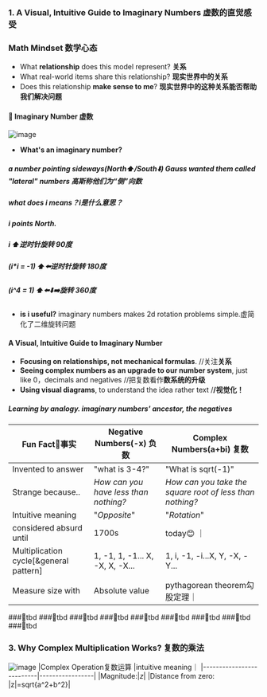 ### 1. A Visual, Intuitive Guide to Imaginary Numbers 虚数的直觉感受
### Math Mindset 数学心态
- What **relationship** does this model represent? **关系**
- What real-world items share this relationship? **现实世界中的关系**
- Does this relationship **make sense to me**? **现实世界中的这种关系能否帮助我们解决问题**

####  🌰 Imaginary Number 虚数
![image](https://user-images.githubusercontent.com/31954987/196034995-c03ee2fe-5391-4f15-9b52-9c03cbb3257d.png)
- **What's an imaginary number?**
##### a number pointing sideways(North⬆️/South⬇️) Gauss wanted them called "lateral" numbers 高斯称他们为“侧”向数
##### what does i means？i是什么意思？
##### i points North. 
##### i ⬆️逆时针旋转 90度
##### (i*i = -1) ⬆️⬅️逆时针旋转 180度
##### (i^4 = 1) ⬆️⬅️⬇️➡️旋转 360度
- **is i useful?** imaginary numbers makes 2d rotation problems simple.虚简化了二维旋转问题

####  A Visual, Intuitive Guide to Imaginary Number
- **Focusing on relationships, not mechanical formulas**. //关注**关系**
- **Seeing complex numbers as an upgrade to our number system**, just like 0，decimals and negatives //把复数看作**数系统的升级**
- **Using visual diagrams**, to understand the idea rather text /**/视觉化！**
##### Learning by analogy. imaginary numbers' ancestor, the negatives

|Fun Fact🤔事实 |Negative Numbers(-x) 负数   |Complex Numbers(a+bi) 复数  |
|--------------|---------------------------|----------------------------|
|Invented to answer|"what is 3-4?"|"What is sqrt(-1)"                   |
|Strange because.. |_How can you have less than nothing?_|_How can you take the square root of less than nothing?_|
|Intuitive meaning |"_Opposite_"|"_Rotation_"|
|considered absurd until|1700s|today😊       ｜
|Multiplication cycle[&general pattern]|1, -1, 1, -1... X, -X, X, -X...|1, i, -1, -i...X, Y, -X, -Y...|
|Measure size with|Absolute value|pythagorean theorem勾股定理｜
###📌tbd
###📌tbd
###📌tbd
###📌tbd
###📌tbd
###📌tbd
###📌tbd
###📌tbd
###📌tbd

### 3. Why Complex Multiplication Works? 复数的乘法
![image](https://user-images.githubusercontent.com/31954987/196349564-3290b837-1aa8-4160-ba0a-a9433524da16.png)
|Complex Operation复数运算  |intuitive meaning｜
|--------------------------|-----------------|
|Magnitude:$|z|$  |Distance from zero: |z|=sqrt{a^2+b^2}|


